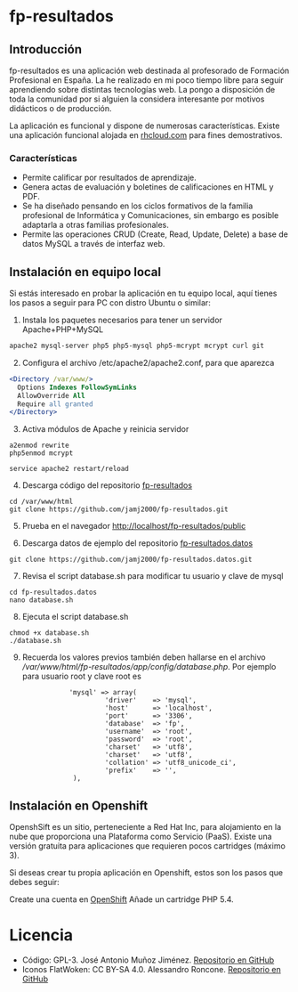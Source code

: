 # fp-resultados

## Introducción
fp-resultados es una aplicación web destinada al profesorado de Formación Profesional en España. La he realizado en mi poco tiempo libre para seguir aprendiendo sobre distintas tecnologías web. La pongo a disposición de toda la comunidad por si alguien la considera interesante por motivos didácticos o de producción.

La aplicación es funcional y dispone de numerosas características.
Existe una aplicación funcional alojada en [rhcloud.com](http://fp-resultados.rhcloud.com) para fines demostrativos.  

### Características
- Permite calificar por resultados de aprendizaje.
- Genera actas de evaluación y boletines de calificaciones en HTML y PDF.
- Se ha diseñado pensando en los ciclos formativos de la familia profesional de Informática y Comunicaciones, sin embargo es posible adaptarla a otras familias profesionales.
- Permite las operaciones CRUD (Create, Read, Update, Delete) a base de datos MySQL a través de interfaz web.


## Instalación en equipo local
Si estás interesado en probar la aplicación en tu equipo local, aquí tienes los pasos a seguir para PC con distro Ubuntu o similar:

1) Instala los paquetes necesarios para tener un servidor Apache+PHP+MySQL
```bash
apache2 mysql-server php5 php5-mysql php5-mcrypt mcrypt curl git
```

2) Configura el archivo /etc/apache2/apache2.conf, para que aparezca
```apache
<Directory /var/www/>
  Options Indexes FollowSymLinks
  AllowOverride All
  Require all granted
</Directory>
```
 
3) Activa módulos de Apache y reinicia servidor
```
a2enmod rewrite
php5enmod mcrypt

service apache2 restart/reload
```
 
4) Descarga código del repositorio [fp-resultados](https://github.com/jamj2000/fp-resultados)
```
cd /var/www/html
git clone https://github.com/jamj2000/fp-resultados.git
```

5) Prueba en el navegador [http://localhost/fp-resultados/public](http://localhost/fp-resultados/public)

6) Descarga datos de ejemplo del repositorio [fp-resultados.datos](https://github.com/jamj2000/fp-resultados.datos)
```
git clone https://github.com/jamj2000/fp-resultados.datos.git
```

7) Revisa el script database.sh para modificar tu usuario y clave de mysql
```
cd fp-resultados.datos
nano database.sh
```

8) Ejecuta el script database.sh
```
chmod +x database.sh
./database.sh
```

9) Recuerda los valores previos también deben hallarse en el archivo _/var/www/html/fp-resultados/app/config/database.php_. Por ejemplo para usuario root y clave root es
```
               'mysql' => array(
                        'driver'    => 'mysql',
                        'host'      => 'localhost',
                        'port'      => '3306',
                        'database'  => 'fp',
                        'username'  => 'root',
                        'password'  => 'root',
                        'charset'   => 'utf8',
                        'charset'   => 'utf8',
                        'collation' => 'utf8_unicode_ci',
                        'prefix'    => '',
                ),

```





## Instalación en Openshift
OpenshSift es un sitio, perteneciente a Red Hat Inc, para alojamiento en la nube que proporciona una Plataforma como Servicio (PaaS). Existe una versión gratuita para aplicaciones que requieren pocos cartridges (máximo 3).

Si deseas crear tu propia aplicación en Openshift, estos son los pasos que debes seguir:

Create una cuenta en [OpenShift](https://www.openshift.com/)
Añade un cartridge PHP 5.4.

</ol>

# Licencia

- Código: GPL-3. José Antonio Muñoz Jiménez.  [Repositorio en GitHub](https://github.com/jamj2000/fp-resultados) 
- Iconos FlatWoken: CC BY-SA 4.0. Alessandro Roncone. [Repositorio en GitHub](https://github.com/alecive/FlatWoken) 
